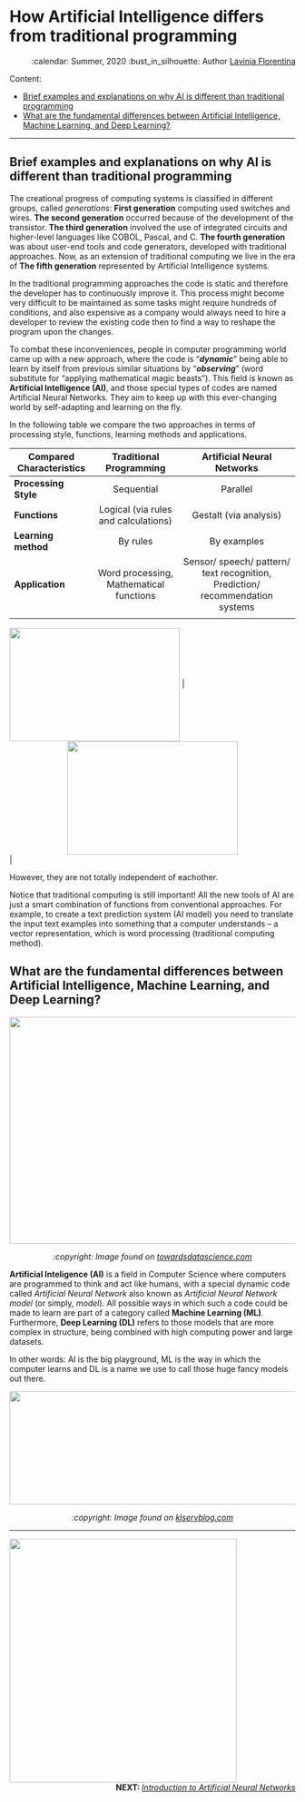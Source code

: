 # How Artificial Intelligence differs from traditional programming


<div align="right">
<p> :calendar: Summer, 2020
:bust_in_silhouette: Author <a href="https://github.com/laviniaflorentina"> Lavinia Florentina </a> </p>
</div>

Content:

- [Brief examples and explanations on why AI is different than traditional programming](https://github.com/UNT-RITS/Tutorials/blob/master/Basic_Python/ai_vs_traditionalprogramming.md#brief-examples-and-explanations-on-why-ai-is-different-than-traditional-programming)
- [What are the fundamental differences between Artificial Intelligence, Machine Learning, and Deep Learning?](https://github.com/UNT-RITS/Tutorials/blob/master/Basic_Python/ai_vs_traditionalprogramming.md#what-are-the-fundamental-differences-between-artificial-intelligence-machine-learning-and-deep-learning)

--------------------------

## Brief examples and explanations on why AI is different than traditional programming

The creational progress of computing systems is classified in different groups, called _generations_: **First generation** computing used switches and wires. **The second generation** occurred because of the development of the transistor. **The third generation** involved the use of integrated circuits and higher-level languages like COBOL, Pascal, and C. **The fourth generation** was about user-end tools and code generators, developed with traditional approaches. Now, as an extension of traditional computing we live in the era of **The fifth generation** represented by Artificial Intelligence systems.

In the traditional programming approaches the code is static and therefore the developer has to continuously improve it. This process might become very difficult to be maintained as some tasks might require hundreds of conditions, and also expensive as a company would always need to hire a developer to review the existing code then to find a way to reshape the program upon the changes. 

To combat these inconveniences, people in computer programming world came up with a new approach, where the code is “_**dynamic**_” being able to learn by itself from previous similar situations by “_**observing**_” (word substitute for “applying mathematical magic beasts”). This field is known as **Artificial Intelligence (AI)**, and those special types of codes are named Artificial Neural Networks. They aim to keep up with this ever-changing world by self-adapting and learning on the fly.  

In the following table we compare the two approaches in terms of processing style, functions, learning methods and applications.

| Compared Characteristics  |  Traditional Programming | Artificial Neural Networks  |  
| ---------------------- | :------------------------: | :------------------------: |
| **Processing Style** |  Sequential |  Parallel |  
|  **Functions** | Logical (via rules and calculations)  |  Gestalt (via analysis) |   
| **Learning method**  | By rules  | By examples  |  
| **Application** | Word processing, Mathematical functions | Sensor/ speech/ pattern/ text recognition, Prediction/ recommendation systems|
|  | <div align="center">
<img align="center" src="hhttps://imgs.developpaper.com/imgs/4242287179-5cd27a62560db_articlex.png" width="300" height="200">
</div> | <div align="center"><img align="center" src="https://svichub.com/wp-content/uploads/2015/07/robots_0.jpg" width="300" height="200"></div>  |

However, they are not totally independent of eachother.

Notice that traditional computing is still important! All the new tools of AI are just a smart combination of functions from conventional approaches. For example, to create a text prediction system (AI model) you need to translate the input text examples into something that a computer understands – a vector representation, which is word processing (traditional computing method).

## What are the fundamental differences between Artificial Intelligence, Machine Learning, and Deep Learning?


<div align="center">
  
<img align="center" src="https://miro.medium.com/max/1440/1*Baz-jrGia6PMSdKlmygiaA.png" width="600" height="400">

<p> <i> :copyright: Image found on <a href="https://towardsdatascience.com/notes-on-artificial-intelligence-ai-machine-learning-ml-and-deep-learning-dl-for-56e51a2071c2"> towardsdatascience.com </a> </i></p> 
</div>  

**Artificial Inteligence (AI)** is a field in Computer Science where computers are programmed to think and act like humans, with a special dynamic code called _Artificial Neural Network_ also known as _Artificial Neural Network model_ (or simply, _model_). All possible ways in which such a code could be made to learn are part of a category called **Machine Learning (ML)**. Furthermore, **Deep Learning (DL)** refers to those models that are more complex in structure, being combined with high computing power and large datasets.

In other words: AI is the big playground, ML is the way in which the computer learns and DL is a name we use to call those huge fancy models out there.

<div align="center">
  
<img align="center" src="https://i1.wp.com/klservblog.com/wp-content/uploads/2019/12/Untitled1.jpg?resize=602%2C204&ssl=1" width="600" height="200">

<p> <i> :copyright: Image found on <a href="https://klservblog.com/2019/12/03/significance-of-artificial-intelligence-in-transforming-clinical-trials-paradigm/"> klservblog.com </a> </i></p> 
</div> 

--------------------------

<img align="centre" src="https://media.giphy.com/media/4T1Sf6UvSXYyLJ5tUS/giphy.gif" width="400" height="430">

<div align="right">
<b> NEXT:   </b> 
<a href="https://github.com/UNT-RITS/Tutorials/blob/master/Basic_Python/what_is_ann.md#what-is-an-artificial-neural-network" ><i> Introduction to Artificial Neural Networks</i></a> 
</div>  


